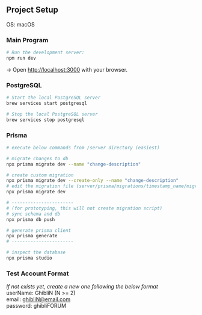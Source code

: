 ## Project Setup
OS: macOS

### Main Program
```bash
# Run the development server:
npm run dev
```

→ Open [http://localhost:3000](http://localhost:3000) with your browser.

### PostgreSQL
```bash
# Start the local PostgreSQL server
brew services start postgresql

# Stop the local PostgreSQL server
brew services stop postgresql
```

### Prisma
```bash
# execute below commands from /server directory (easiest)

# migrate changes to db
npx prisma migrate dev --name "change-description"

# create custom migration
npx prisma migrate dev --create-only --name "change-description"
# edit the migration file (server/prisma/migrations/timestamp_name/migration.sql)
npx prisma migrate dev

# -----------------------
# (for prototyping, this will not create migration script)
# sync schema and db
npx prisma db push

# generate prisma client
npx prisma generate
# -----------------------

# inspect the database
npx prisma studio
```

### Test Account Format
*If not exists yet, create a new one following the below format*  
userName: GhibliN (N >= 2)  
email:    ghibliN@email.com  
password: ghibliFORUM
